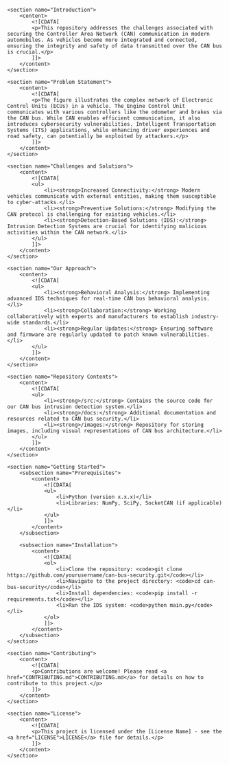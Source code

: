<?xml version="1.0" encoding="UTF-8" ?>
<readme>
    <title>Car Controller Area Network (CAN) Security</title>
    
    <section name="Introduction">
        <content>
            <![CDATA[
            <p>This repository addresses the challenges associated with securing the Controller Area Network (CAN) communication in modern automobiles. As vehicles become more integrated and connected, ensuring the integrity and safety of data transmitted over the CAN bus is crucial.</p>
            ]]>
        </content>
    </section>

    <section name="Problem Statement">
        <content>
            <![CDATA[
            <p>The figure illustrates the complex network of Electronic Control Units (ECUs) in a vehicle. The Engine Control Unit communicates with various controllers like the odometer and brakes via the CAN bus. While CAN enables efficient communication, it also introduces cybersecurity vulnerabilities. Intelligent Transportation Systems (ITS) applications, while enhancing driver experiences and road safety, can potentially be exploited by attackers.</p>
            ]]>
        </content>
    </section>

    <section name="Challenges and Solutions">
        <content>
            <![CDATA[
            <ul>
                <li><strong>Increased Connectivity:</strong> Modern vehicles communicate with external entities, making them susceptible to cyber-attacks.</li>
                <li><strong>Preventive Solutions:</strong> Modifying the CAN protocol is challenging for existing vehicles.</li>
                <li><strong>Detection-Based Solutions (IDS):</strong> Intrusion Detection Systems are crucial for identifying malicious activities within the CAN network.</li>
            </ul>
            ]]>
        </content>
    </section>

    <section name="Our Approach">
        <content>
            <![CDATA[
            <ul>
                <li><strong>Behavioral Analysis:</strong> Implementing advanced IDS techniques for real-time CAN bus behavioral analysis.</li>
                <li><strong>Collaboration:</strong> Working collaboratively with experts and manufacturers to establish industry-wide standards.</li>
                <li><strong>Regular Updates:</strong> Ensuring software and firmware are regularly updated to patch known vulnerabilities.</li>
            </ul>
            ]]>
        </content>
    </section>

    <section name="Repository Contents">
        <content>
            <![CDATA[
            <ul>
                <li><strong>/src:</strong> Contains the source code for our CAN bus intrusion detection system.</li>
                <li><strong>/docs:</strong> Additional documentation and resources related to CAN bus security.</li>
                <li><strong>/images:</strong> Repository for storing images, including visual representations of CAN bus architecture.</li>
            </ul>
            ]]>
        </content>
    </section>

    <section name="Getting Started">
        <subsection name="Prerequisites">
            <content>
                <![CDATA[
                <ul>
                    <li>Python (version x.x.x)</li>
                    <li>Libraries: NumPy, SciPy, SocketCAN (if applicable)</li>
                </ul>
                ]]>
            </content>
        </subsection>
        
        <subsection name="Installation">
            <content>
                <![CDATA[
                <ol>
                    <li>Clone the repository: <code>git clone https://github.com/yourusername/can-bus-security.git</code></li>
                    <li>Navigate to the project directory: <code>cd can-bus-security</code></li>
                    <li>Install dependencies: <code>pip install -r requirements.txt</code></li>
                    <li>Run the IDS system: <code>python main.py</code></li>
                </ol>
                ]]>
            </content>
        </subsection>
    </section>

    <section name="Contributing">
        <content>
            <![CDATA[
            <p>Contributions are welcome! Please read <a href="CONTRIBUTING.md">CONTRIBUTING.md</a> for details on how to contribute to this project.</p>
            ]]>
        </content>
    </section>

    <section name="License">
        <content>
            <![CDATA[
            <p>This project is licensed under the [License Name] - see the <a href="LICENSE">LICENSE</a> file for details.</p>
            ]]>
        </content>
    </section>
</readme>
